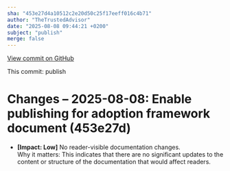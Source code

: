 ```yaml
---
sha: "453e27d4a10512c2e20d50c25f17eeff016c4b71"
author: "TheTrustedAdvisor"
date: "2025-08-08 09:44:21 +0200"
subject: "publish"
merge: false
---
```


[View commit on GitHub](https://github.com/TheTrustedAdvisor/FabricAdoptionFramework/commit/453e27d4a10512c2e20d50c25f17eeff016c4b71)

This commit: publish

# Changes – 2025-08-08: Enable publishing for adoption framework document (453e27d)

- **[Impact: Low]** No reader-visible documentation changes.  
Why it matters: This indicates that there are no significant updates to the content or structure of the documentation that would affect readers.
